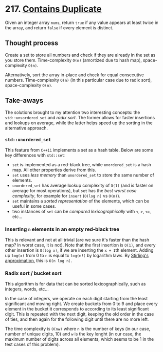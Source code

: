 # 217. [Contains Duplicate](https://leetcode.com/problems/contains-duplicate/)

Given an integer array `nums`, return `true` if any value appears at least twice in the array, and return `false` if every element is distinct.

## Thought process

Create a set to store all numbers and check if they are already in the set as you store them. Time-complexity `O(n)` (amortized due to hash map), space-complexity `O(n)`.

Alternatively, sort the array in-place and check for equal consecutive numbers. Time-complexity `O(n)` (in this particular case due to radix sort), space-complexity `O(n)`.

## Take-aways

The solutions brought to my attention two interesting concepts: the `std::unsordered_set` and *radix sort*. The former allows for faster insertions and lookups on average, while the latter helps speed up the sorting in the alternative approach.

### `std::unordered_set`

This feature from `C++11` implements a set as a hash table. Below are some key differences with `std::set`:

- `set` is implemented as a red-black tree, while `unordered_set` is a hash map. All other properties derive from this.
- `set` uses *less memory* than `unordered_set` to store the same number of elements.
- `unordered_set` has average lookup complexity of `O(1)` (and is faster on average for most operations), but `set` has the *best worst case complexity*, for example for `insert` (`O(log n)` vs `O(n)`).
- `set` maintains a *sorted representation* of the elements, which can be useful in some cases.
- two instances of `set` can be *compared lexicographically* with `<`, `>`, `<=`, etc...  

### Inserting `n` elements in an empty red-black tree

This is relevant and not at all trivial (are we sure it's faster than the hash map? In worst case, it is not). Note that the first insertion is `O(1)`, and every other insertion is `O(log x)`, if we are inserting the `x + 1`th element. Adding up `log(x)` from 0 to `n` is equal to `log(n!)` by logarithm laws. By [Stirling's approximation](https://en.wikipedia.org/wiki/Stirling%27s_approximation), this is `O(n log n)`.


### Radix sort / bucket sort

This algorithm is for data that can be sorted lexicographically, such as integers, words, etc...

In the case of integers, we operate on each digit starting from the least significant and moving right. We create buckets from 0 to 9 and place every element in the bucket it corresponds to according to its least significant digit. This is repeated with the next digit, keeping the old order in the case of ties, and then again for the following digit until there are no more left.

The time complexity is `O(nw)` where `n` is the number of keys (in our case, number of unique digits, 10) and `w` is the key lenght (in our case, the maximum number of digits across all elements, which seems to be 1 in the test cases of this problem). 


